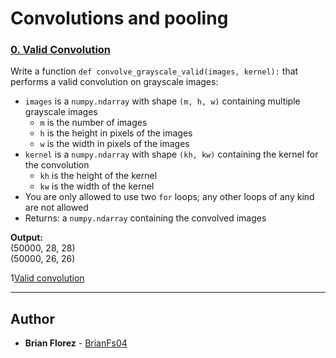 # Convolutions and pooling

### **[0. Valid Convolution](./0-convolve_grayscale_valid.py)**
Write a function `def convolve_grayscale_valid(images, kernel):` that performs a valid convolution on grayscale images:
* `images` is a `numpy.ndarray` with shape `(m, h, w)` containing multiple grayscale images
    * `m` is the number of images
    * `h` is the height in pixels of the images
    * `w` is the width in pixels of the images
* `kernel` is a `numpy.ndarray` with shape `(kh, kw)` containing the kernel for the convolution
    * `kh` is the height of the kernel
    * `kw` is the width of the kernel
* You are only allowed to use two `for` loops; any other loops of any kind are not allowed
*  Returns: a `numpy.ndarray` containing the convolved images

**Output:**\
(50000, 28, 28)\
(50000, 26, 26)

1[Valid convolution](https://ibb.co/gMdHy94)

---
## Author
* **Brian Florez** - [BrianFs04](https://github.com/BrianFs04)

